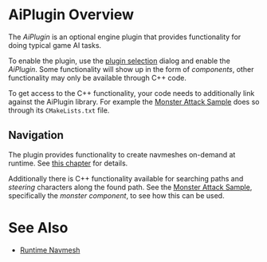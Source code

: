 # AiPlugin Overview

The *AiPlugin* is an optional engine plugin that provides functionality for doing typical game AI tasks.

To enable the plugin, use the [plugin selection](../../projects/plugin-selection.md) dialog and enable the *AiPlugin*. Some functionality will show up in the form of *components*, other functionality may only be available through C++ code.

To get access to the C++ functionality, your code needs to additionally link against the AiPlugin library. For example the [Monster Attack Sample](../../../samples/monster-attack/monster-attack.md) does so through its `CMakeLists.txt` file. 

## Navigation

The plugin provides functionality to create navmeshes on-demand at runtime. See [this chapter](runtime-navmesh.md) for details.

Additionally there is C++ functionality available for searching paths and *steering* characters along the found path. See the [Monster Attack Sample](../../../samples/monster-attack/monster-attack.md), specifically the *monster component*, to see how this can be used. 

# See Also

* [Runtime Navmesh](runtime-navmesh.md)
